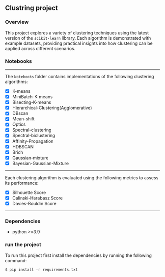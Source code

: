 ## Clustring project

### Overview
This project explores a variety of clustering techniques using the latest version of the `scikit-learn` library. Each algorithm is demonstrated with example datasets, providing practical insights into how clustering can be applied across different scenarios.

### Notebooks
---
The `Notebooks` folder contains implementations of the following clustering algorithms:

* [X] K-means
* [X] MiniBatch-K-means
* [X] Bisecting-K-means
* [X] Hierarchical-Clustering(Agglomerative)
* [X] DBscan
* [X] Mean-shift
* [X] Optics
* [X] Spectral-clustering
* [X] Spectral-biclustering
* [X] Affinity-Propagation
* [X] HDBSCAN
* [X] Brich
* [X] Gaussian-mixture
* [X] Bayesian-Gaussian-Mixture

---
Each clustering algorithm is evaluated using the following metrics to assess its performance:

* [X] Silhouette Score
* [X] Calinski-Harabasz Score
* [X] Davies-Bouldin Score
---
### Dependencies

- python >=3.9

### run the project
To run this project first install the dependencies by running the following command:

```console
$ pip install -r requirements.txt
```

 
